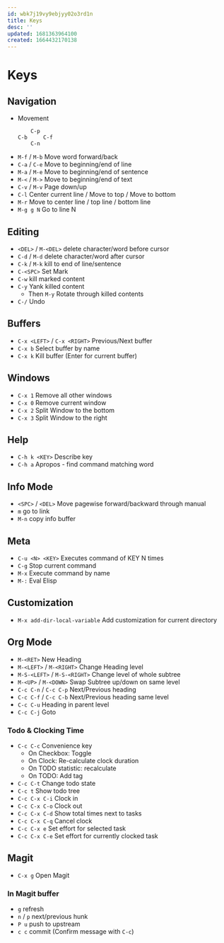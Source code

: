 ```yaml
---
id: wbk7j19vy9ebjyy02o3rd1n
title: Keys
desc: ''
updated: 1681363964100
created: 1664432170138
---
```

# Keys

## Navigation
- Movement
  ```
      C-p
  C-b     C-f
      C-n
  ```
- `M-f` / `M-b` Move word forward/back
- `C-a` / `C-e` Move to beginning/end of line
- `M-a` / `M-e` Move to beginning/end of sentence
- `M-<` / `M->` Move to beginning/end of text
- `C-v` / `M-v` Page down/up
- `C-l` Center current line / Move to top / Move to bottom
- `M-r` Move to center line / top line / bottom line
- `M-g g N` Go to line N

## Editing
- `<DEL>` / `M-<DEL>` delete character/word before cursor
- `C-d` / `M-d` delete character/word after cursor
- `C-k` / `M-k` kill to end of line/sentence
- `C-<SPC>` Set Mark
- `C-w` kill marked content
- `C-y` Yank killed content
  - Then `M-y` Rotate through killed contents
- `C-/` Undo

## Buffers
- `C-x <LEFT>` / `C-x <RIGHT>` Previous/Next buffer
- `C-x b` Select buffer by name
- `C-x k` Kill buffer (Enter for current buffer)

## Windows
- `C-x 1` Remove all other windows
- `C-x 0` Remove current window
- `C-x 2` Split Window to the bottom
- `C-x 3` Split Window to the right

## Help
- `C-h k <KEY>` Describe key
- `C-h a` Apropos - find command matching word

## Info Mode
- `<SPC>` / `<DEL>` Move pagewise forward/backward through manual
- `m` go to link
- `M-n` copy info buffer

## Meta
- `C-u <N> <KEY>` Executes command of KEY N times
- `C-g` Stop current command
- `M-x` Execute command by name
- `M-:` Eval Elisp

## Customization
- `M-x add-dir-local-variable` Add customization for current directory

## Org Mode
- `M-<RET>` New Heading
- `M-<LEFT>` / `M-<RIGHT>` Change Heading level
- `M-S-<LEFT>` / `M-S-<RIGHT>` Change level of whole subtree
- `M-<UP>` / `M-<DOWN>` Swap Subtree up/down on same level
- `C-c C-n` / `C-c C-p` Next/Previous heading
- `C-c C-f` / `C-c C-b` Next/Previous heading same level
- `C-c C-u` Heading in parent level
- `C-c C-j` Goto

### Todo & Clocking Time
- `C-c C-c` Convenience key
  - On Checkbox: Toggle
  - On Clock: Re-calculate clock duration
  - On TODO statistic: recalculate
  - On TODO: Add tag
- `C-c C-t` Change todo state
- `C-c t` Show todo tree
- `C-c C-x C-i` Clock in
- `C-c C-x C-o` Clock out
- `C-c C-x C-d` Show total times next to tasks
- `C-c C-x C-q` Cancel clock
- `C-c C-x e` Set effort for selected task
- `C-c C-x C-e` Set effort for currently clocked task

## Magit
- `C-x g` Open Magit

### In Magit buffer
- `g` refresh
- `n` / `p` next/previous hunk
- `P u` push to upstream
- `c c` commit (Confirm message with `C-c`)
